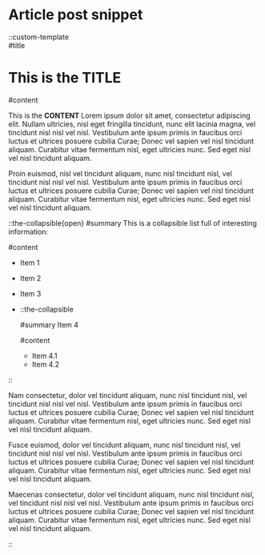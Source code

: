 # Article post snippet

::custom-template  
#title

# This is the **TITLE**

#content

This is the **CONTENT**
Lorem ipsum dolor sit amet, consectetur adipiscing elit. Nullam ultricies, nisl eget fringilla tincidunt, nunc elit lacinia magna, vel tincidunt nisl nisl vel nisl. Vestibulum ante ipsum primis in faucibus orci luctus et ultrices posuere cubilia Curae; Donec vel sapien vel nisl tincidunt aliquam. Curabitur vitae fermentum nisl, eget ultricies nunc. Sed eget nisl vel nisl tincidunt aliquam.

Proin euismod, nisl vel tincidunt aliquam, nunc nisl tincidunt nisl, vel tincidunt nisl nisl vel nisl. Vestibulum ante ipsum primis in faucibus orci luctus et ultrices posuere cubilia Curae; Donec vel sapien vel nisl tincidunt aliquam. Curabitur vitae fermentum nisl, eget ultricies nunc. Sed eget nisl vel nisl tincidunt aliquam.

::the-collapsible{open}
#summary
This is a collapsible list full of interesting information:

#content

- Item 1
- Item 2
- Item 3
- ::the-collapsible

  #summary
  Item 4

  #content

  - Item 4.1
  - Item 4.2

::

Nam consectetur, dolor vel tincidunt aliquam, nunc nisl tincidunt nisl, vel tincidunt nisl nisl vel nisl. Vestibulum ante ipsum primis in faucibus orci luctus et ultrices posuere cubilia Curae; Donec vel sapien vel nisl tincidunt aliquam. Curabitur vitae fermentum nisl, eget ultricies nunc. Sed eget nisl vel nisl tincidunt aliquam.

Fusce euismod, dolor vel tincidunt aliquam, nunc nisl tincidunt nisl, vel tincidunt nisl nisl vel nisl. Vestibulum ante ipsum primis in faucibus orci luctus et ultrices posuere cubilia Curae; Donec vel sapien vel nisl tincidunt aliquam. Curabitur vitae fermentum nisl, eget ultricies nunc. Sed eget nisl vel nisl tincidunt aliquam.

Maecenas consectetur, dolor vel tincidunt aliquam, nunc nisl tincidunt nisl, vel tincidunt nisl nisl vel nisl. Vestibulum ante ipsum primis in faucibus orci luctus et ultrices posuere cubilia Curae; Donec vel sapien vel nisl tincidunt aliquam. Curabitur vitae fermentum nisl, eget ultricies nunc. Sed eget nisl vel nisl tincidunt aliquam.

::
